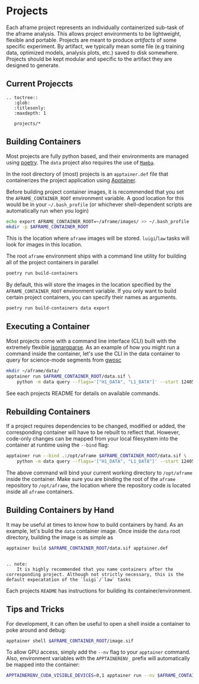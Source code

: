 Projects
========

Each aframe project represents an individually containerized sub-task of the aframe analysis. This allows project environments
to be lightweight, flexible and portable. Projects are meant to produce _artifacts_ of some specific experiment. By artifact, we typically mean some file (e.g training data, optimized models, analysis plots, etc.) saved to disk somewhere. Projects should be kept modular and specific to the artifact they are designed to generate.

## Current Projeccts
```{eval-rst}
.. toctree::
   :glob:
   :titlesonly:
   :maxdepth: 1
   
   projects/*
```

## Building Containers
Most projects are fully python based, and their environments are managed using [poetry](https://python-poetry.org/).
The `data` project also requires the use of [`Mamba`](https://mamba.readthedocs.io/en/latest/).

In the root directory of (most) projects is an `apptainer.def` file that containerizes 
the project application using [Apptainer](https://apptainer.org/docs/user/latest/).

Before building project container images, it is recommended that you set the `AFRAME_CONTAINER_ROOT` environment variable.
A good location for this would be in your `~/.bash_profile` (or whichever shell-dependent scripts are automatically run when you login)

```bash
echo export AFRAME_CONTAINER_ROOT=~/aframe/images/ >> ~/.bash_profile
mkdir -p $AFRAME_CONTAINER_ROOT
```

This is the location where `aframe` images will be stored. `luigi`/`law` tasks will look for images in this location.

The root `aframe` environment ships with a command line utility for building all of the project containers in parallel

```bash
poetry run build-containers
```
By default, this will store the images in the location specified by the `AFRAME_CONTAINER_ROOT` environment variable.
If you only want to build certain project containers, you can specify their names as arguments.

```bash
poetry run build-containers data export 
```

## Executing a Container
Most projects come with a command line interface (CLI) built with the extremely flexible [jsonargparse](https://jsonargparse.readthedocs.io/en/stable/). As an example of how you might run a command inside the container, let's use the CLI in the data container to query for science-mode segments from [gwosc](https://gwosc.org/)

```bash
mkdir ~/aframe/data/
apptainer run $AFRAME_CONTAINER_ROOT/data.sif \
    python -m data query --flags='["H1_DATA", "L1_DATA"]' --start 1240579783 --end 1241443783 --output_file ~/aframe/data/segments.txt
```

See each projects README for details on available commands.

## Rebuilding Containers
If a project requires dependencies to be changed, modified or added, the corresponding container will have to be rebuilt to reflect that. 
However, code-only changes can be mapped from your local filesystem into the container at runtime using the `--bind` flag:

```bash
apptainer run --bind .:/opt/aframe $AFRAME_CONTAINER_ROOT/data.sif \
    python -m data query --flags='["H1_DATA", "L1_DATA"]' --start 1240579783 --end 1241443783 --output_file ~/aframe/data/segments.txt
```

The above command will bind your current working directory to `/opt/aframe` inside the container.
Make sure you are binding the root of the `aframe` repository to `/opt/aframe`, the location where the repository code is located inside all `aframe` containers. 


## Building Containers by Hand
It may be useful at times to know how to build containers by hand. 
As an example, let's build the `data` container image. Once inside the `data` root directory, building the image is as simple as 

```bash
apptainer build $AFRAME_CONTAINER_ROOT/data.sif apptainer.def
```

```{eval-rst}

.. note: 
    It is highly recommended that you name containers after the corresponding project. Although not strictly necessary, this is the default expecatation of the `luigi`/`law` tasks
```

Each projects `README` has instructions for building its container/environment.


## Tips and Tricks
For development, it can often be useful to open a shell inside a container to poke around and debug: 

```bash
apptainer shell $AFRAME_CONTAINER_ROOT/image.sif
```

To allow GPU access, simply add the `--nv` flag to your `apptainer` command. Also, environment variables with the `APPTAINERENV_` prefix
will automatically be mapped into the container:

```bash
APPTAINERENV_CUDA_VISIBLE_DEVICES=0,1 apptainer run --nv $AFRAME_CONTAINER_ROOT/train.sif ...
```
